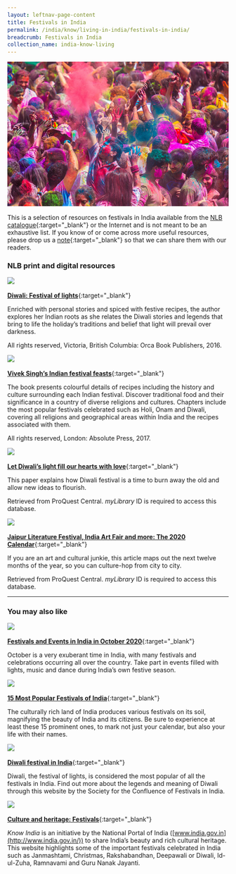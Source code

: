 ```yaml
---
layout: leftnav-page-content
title: Festivals in India
permalink: /india/know/living-in-india/festivals-in-india/
breadcrumb: Festivals in India
collection_name: india-know-living
---
```


<img src="\images\india-living\festivals-in-india.jpg" alt="festivals in india" style="width:800px;" />

This is a selection of resources on festivals in India available from the [NLB catalogue](http://catalogue.nlb.gov.sg/){:target="_blank"} or the Internet and is not meant to be an exhaustive list. If you know of or come across more useful resources, please drop us a [note](mailto:ref@nlb.gov.sg){:target="_blank"} so that we can share them with our readers.

### **NLB print and digital resources**

<img src="/images/book-covers/Diwali-Festival-of-lights.jpg" style="width:150px;" />

[**Diwali: Festival of lights**](http://eservice.nlb.gov.sg/item_holding.aspx?bid=202664597){:target="_blank"}

Enriched with personal stories and spiced with festive recipes, the author explores her Indian roots as she relates the Diwali stories and legends that bring to life the holiday’s traditions and belief that light will prevail over darkness.

All rights reserved, Victoria, British Columbia: Orca Book Publishers, 2016.

<img src="/images/book-covers/Vivek-Singh’s-Indian-festival-feasts.jpg" style="width:150px;" />

[**Vivek Singh’s Indian festival feasts**](http://eservice.nlb.gov.sg/item_holding.aspx?bid=202937277){:target="_blank"}

The book presents colourful details of recipes including the history and culture surrounding each Indian festival. Discover traditional food and their significance in a country of diverse religions and cultures. Chapters include the most popular festivals celebrated such as Holi, Onam and Diwali, covering all religions and geographical areas within India and the recipes associated with them.

All rights reserved, London: Absolute Press, 2017.

<img src="/images/resources/Database 2.jpg" style="width:180px;" />

[**Let Diwali’s light fill our hearts with love**](http://eresources.nlb.gov.sg/Main/browse/resource/1111){:target="_blank"}

This paper explains how Diwali festival is a time to burn away the old and allow new ideas to flourish. 

Retrieved from ProQuest Central. *myLibrary* ID is required to access this database.

<img src="/images/resources/Database 1.jpg" style="width:180px;" />

[**Jaipur Literature Festival, India Art Fair and more: The 2020 Calendar**](http://eresources.nlb.gov.sg/Main/browse/resource/1111){:target="_blank"}

If you are an art and cultural junkie, this article maps out the next twelve months of the year, so you can culture-hop from city to city.

Retrieved from ProQuest Central. *myLibrary* ID is required to access this database.

---

### **You may also like**

<img src="/images/resources/Article 1.jpg" style="width:180px;" />

[**Festivals and Events in India in October 2020**](https://www.tripsavvy.com/october-india-festivals-and-events-guide-1539301){:target="_blank"}

October is a very exuberant time in India, with many festivals and celebrations occurring all over the country. Take part in events filled with lights, music and dance during India’s own festive season.

<img src="/images/resources/Article 2.jpg" style="width:180px;" />

[**15 Most Popular Festivals of India**](http://www.transindiatravels.com/india/festivals-in-india/){:target="_blank"}

The culturally rich land of India produces various festivals on its soil, magnifying the beauty of India and its citizens. Be sure to experience at least these 15 prominent ones, to mark not just your calendar, but also your life with their names.

<img src="/images/resources/Article 3.jpg" style="width:180px;" />

[**Diwali festival in India**](http://www.diwalifestival.org/){:target="_blank"}

Diwali, the festival of lights, is considered the most popular of all the festivals in India. Find out more about the legends and meaning of Diwali through this website by the Society for the Confluence of Festivals in India.

<img src="/images/resources/Article 4.jpg" style="width:180px;" />

[**Culture and heritage: Festivals**](http://knowindia.gov.in/culture-and-heritage/festivals.php){:target="_blank"}

*Know India* is an initiative by the National Portal of India ([www.india.gov.in](http://www.india.gov.in/)) to share India’s beauty and rich cultural heritage. This website highlights some of the important festivals celebrated in India such as Janmashtami, Christmas, Rakshabandhan, Deepawali or Diwali, Id-ul-Zuha, Ramnavami and Guru Nanak Jayanti.